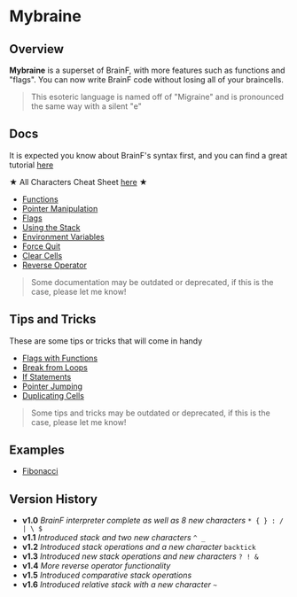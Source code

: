 # Mybraine

## Overview

**Mybraine** is a superset of BrainF, with more features such as functions and "flags". You can now write BrainF code without losing all of your braincells.

> This esoteric language is named off of "Migraine" and is pronounced the same way with a silent "e"

## Docs

It is expected you know about BrainF's syntax first, and you can find a great tutorial [here](https://gist.github.com/roachhd/dce54bec8ba55fb17d3a)

★ All Characters Cheat Sheet [here](#Documentation/cheat_sheet.md) ★

- [Functions](#Documentation/functions.md)
- [Pointer Manipulation](#Documentation/pointer_manipulation.md)
- [Flags](#Documentation/flags.md)
- [Using the Stack](#Documentation/using_the_stack.md)
- [Environment Variables](#Documentation/env.md)
- [Force Quit](#Documentation/force_quit.md)
- [Clear Cells](#Documentation/clear_cells.md)
- [Reverse Operator](#Documentation/reverse_operator.md)

> Some documentation may be outdated or deprecated, if this is the case, please let me know!

## Tips and Tricks

These are some tips or tricks that will come in handy

- [Flags with Functions](#Documentation/flags_w_functions.md)
- [Break from Loops](#Documentation/break_from_loops.md)
- [If Statements](#Documentation/if_statements.md)
- [Pointer Jumping](#Documentation/pointer_jumping.md)
- [Duplicating Cells](#Documentation/duplicate_cells.md)

> Some tips and tricks may be outdated or deprecated, if this is the case, please let me know!

## Examples

- [Fibonacci](#Documentation/fibonacci.md)

## Version History

- **v1.0** *BrainF interpreter complete as well as 8 new characters* `* { } : / | \ $`
- **v1.1** *Introduced stack and two new characters* `^ _`
- **v1.2** *Introduced stack operations and a new character* `backtick`
- **v1.3** *Introduced new stack operations and new characters* `? ! &`
- **v1.4** *More reverse operator functionality*
- **v1.5** *Introduced comparative stack operations*
- **v1.6** *Introduced relative stack with a new character* `~`